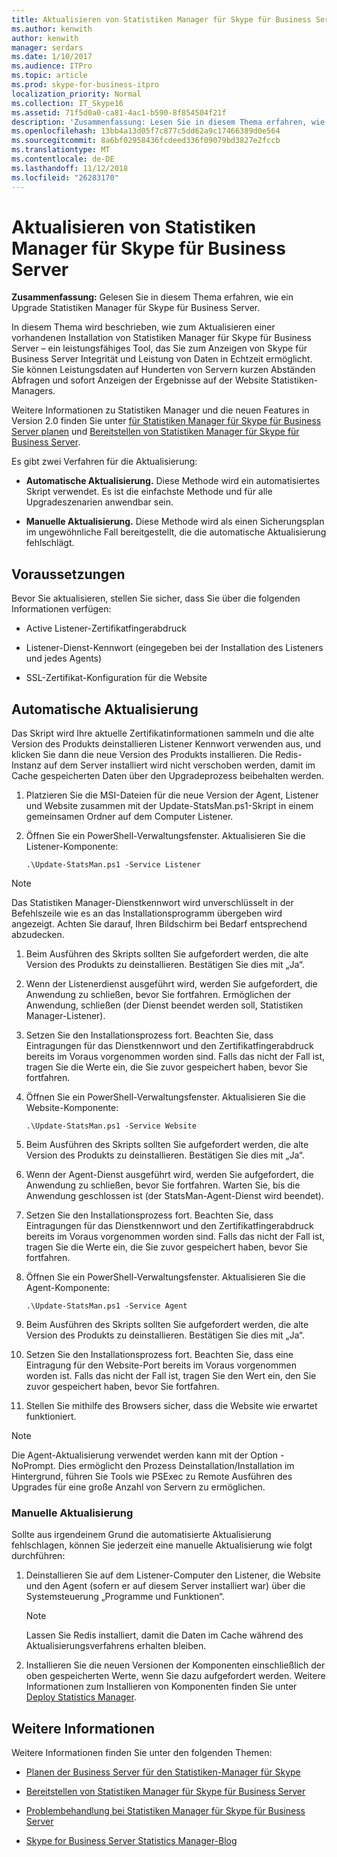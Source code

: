 ```yaml
---
title: Aktualisieren von Statistiken Manager für Skype für Business Server
ms.author: kenwith
author: kenwith
manager: serdars
ms.date: 1/10/2017
ms.audience: ITPro
ms.topic: article
ms.prod: skype-for-business-itpro
localization_priority: Normal
ms.collection: IT_Skype16
ms.assetid: 71f5d0a0-ca81-4ac1-b590-8f854504f21f
description: 'Zusammenfassung: Lesen Sie in diesem Thema erfahren, wie Statistiken Manager für Skype für Business Server zu aktualisieren.'
ms.openlocfilehash: 13bb4a13d05f7c877c5dd62a9c17466389d0e564
ms.sourcegitcommit: 8a6bf02958436fcdeed336f09079bd3827e2fccb
ms.translationtype: MT
ms.contentlocale: de-DE
ms.lasthandoff: 11/12/2018
ms.locfileid: "26283170"
---
```

# <a name="upgrade-statistics-manager-for-skype-for-business-server"></a>Aktualisieren von Statistiken Manager für Skype für Business Server
 
**Zusammenfassung:** Gelesen Sie in diesem Thema erfahren, wie ein Upgrade Statistiken Manager für Skype für Business Server.
  
In diesem Thema wird beschrieben, wie zum Aktualisieren einer vorhandenen Installation von Statistiken Manager für Skype für Business Server – ein leistungsfähiges Tool, das Sie zum Anzeigen von Skype für Business Server Integrität und Leistung von Daten in Echtzeit ermöglicht. Sie können Leistungsdaten auf Hunderten von Servern kurzen Abständen Abfragen und sofort Anzeigen der Ergebnisse auf der Website Statistiken-Managers. 
  
Weitere Informationen zu Statistiken Manager und die neuen Features in Version 2.0 finden Sie unter [für Statistiken Manager für Skype für Business Server planen](plan.md) und [Bereitstellen von Statistiken Manager für Skype für Business Server](deploy.md).
  
Es gibt zwei Verfahren für die Aktualisierung:
  
- **Automatische Aktualisierung.** Diese Methode wird ein automatisiertes Skript verwendet. Es ist die einfachste Methode und für alle Upgradeszenarien anwendbar sein.
    
- **Manuelle Aktualisierung.** Diese Methode wird als einen Sicherungsplan im ungewöhnliche Fall bereitgestellt, die die automatische Aktualisierung fehlschlägt.
    
## <a name="prerequisites"></a>Voraussetzungen

Bevor Sie aktualisieren, stellen Sie sicher, dass Sie über die folgenden Informationen verfügen:
  
- Active Listener-Zertifikatfingerabdruck
    
- Listener-Dienst-Kennwort (eingegeben bei der Installation des Listeners und jedes Agents)
    
- SSL-Zertifikat-Konfiguration für die Website
    
## <a name="automated-upgrade"></a>Automatische Aktualisierung

Das Skript wird Ihre aktuelle Zertifikatinformationen sammeln und die alte Version des Produkts deinstallieren Listener Kennwort verwenden aus, und klicken Sie dann die neue Version des Produkts installieren. Die Redis-Instanz auf dem Server installiert wird nicht verschoben werden, damit im Cache gespeicherten Daten über den Upgradeprozess beibehalten werden.
  
1. Platzieren Sie die MSI-Dateien für die neue Version der Agent, Listener und Website zusammen mit der Update-StatsMan.ps1-Skript in einem gemeinsamen Ordner auf dem Computer Listener.
    
2. Öffnen Sie ein PowerShell-Verwaltungsfenster. Aktualisieren Sie die Listener-Komponente:
    
   ```
   .\Update-StatsMan.ps1 -Service Listener
   ```

> [!NOTE]
> Das Statistiken Manager-Dienstkennwort wird unverschlüsselt in der Befehlszeile wie es an das Installationsprogramm übergeben wird angezeigt. Achten Sie darauf, Ihren Bildschirm bei Bedarf entsprechend abzudecken. 
  
1. Beim Ausführen des Skripts sollten Sie aufgefordert werden, die alte Version des Produkts zu deinstallieren. Bestätigen Sie dies mit „Ja“.
    
2. Wenn der Listenerdienst ausgeführt wird, werden Sie aufgefordert, die Anwendung zu schließen, bevor Sie fortfahren. Ermöglichen der Anwendung, schließen (der Dienst beendet werden soll, Statistiken Manager-Listener).
    
3. Setzen Sie den Installationsprozess fort. Beachten Sie, dass Eintragungen für das Dienstkennwort und den Zertifikatfingerabdruck bereits im Voraus vorgenommen worden sind. Falls das nicht der Fall ist, tragen Sie die Werte ein, die Sie zuvor gespeichert haben, bevor Sie fortfahren.
    
4. Öffnen Sie ein PowerShell-Verwaltungsfenster. Aktualisieren Sie die Website-Komponente:
    
   ```
   .\Update-StatsMan.ps1 -Service Website
   ```

5. Beim Ausführen des Skripts sollten Sie aufgefordert werden, die alte Version des Produkts zu deinstallieren. Bestätigen Sie dies mit „Ja“.
    
6. Wenn der Agent-Dienst ausgeführt wird, werden Sie aufgefordert, die Anwendung zu schließen, bevor Sie fortfahren. Warten Sie, bis die Anwendung geschlossen ist (der StatsMan-Agent-Dienst wird beendet).
    
7. Setzen Sie den Installationsprozess fort. Beachten Sie, dass Eintragungen für das Dienstkennwort und den Zertifikatfingerabdruck bereits im Voraus vorgenommen worden sind. Falls das nicht der Fall ist, tragen Sie die Werte ein, die Sie zuvor gespeichert haben, bevor Sie fortfahren.
    
8. Öffnen Sie ein PowerShell-Verwaltungsfenster. Aktualisieren Sie die Agent-Komponente:
    
   ```
   .\Update-StatsMan.ps1 -Service Agent
   ```

9. Beim Ausführen des Skripts sollten Sie aufgefordert werden, die alte Version des Produkts zu deinstallieren. Bestätigen Sie dies mit „Ja“.
    
10. Setzen Sie den Installationsprozess fort. Beachten Sie, dass eine Eintragung für den Website-Port bereits im Voraus vorgenommen worden ist. Falls das nicht der Fall ist, tragen Sie den Wert ein, den Sie zuvor gespeichert haben, bevor Sie fortfahren.
    
11. Stellen Sie mithilfe des Browsers sicher, dass die Website wie erwartet funktioniert.
    
> [!NOTE]
> Die Agent-Aktualisierung verwendet werden kann mit der Option - NoPrompt. Dies ermöglicht den Prozess Deinstallation/Installation im Hintergrund, führen Sie Tools wie PSExec zu Remote Ausführen des Upgrades für eine große Anzahl von Servern zu ermöglichen. 
  
### <a name="manual-upgrade"></a>Manuelle Aktualisierung

Sollte aus irgendeinem Grund die automatisierte Aktualisierung fehlschlagen, können Sie jederzeit eine manuelle Aktualisierung wie folgt durchführen:
  
1. 	Deinstallieren Sie auf dem Listener-Computer den Listener, die Website und den Agent (sofern er auf diesem Server installiert war) über die Systemsteuerung „Programme und Funktionen“.   
    
    > [!NOTE]
    >   Lassen Sie Redis installiert, damit die Daten im Cache während des Aktualisierungsverfahrens erhalten bleiben.
  
2. 	Installieren Sie die neuen Versionen der Komponenten einschließlich der oben gespeicherten Werte, wenn Sie dazu aufgefordert werden. Weitere Informationen zum Installieren von Komponenten finden Sie unter [Deploy Statistics Manager](deploy.md#BKMK_Deploy).

    
## <a name="for-more-information"></a>Weitere Informationen
<a name="BKMK_Fixed"> </a>

Weitere Informationen finden Sie unter den folgenden Themen:
  
- [Planen der Business Server für den Statistiken-Manager für Skype](plan.md)
    
- [Bereitstellen von Statistiken Manager für Skype für Business Server](deploy.md)
    
- [Problembehandlung bei Statistiken Manager für Skype für Business Server](troubleshoot.md)
    
- [Skype for Business Server Statistics Manager-Blog](https://blogs.technet.microsoft.com/skypestatsman/)
    

